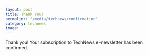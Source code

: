 ```yaml
---
layout: post
title: Thank You!
permalink: "/media/technews/confirmation"
category: technews
image:
---
```


Thank you! Your subscription to TechNews e-newsletter has been confirmed.
